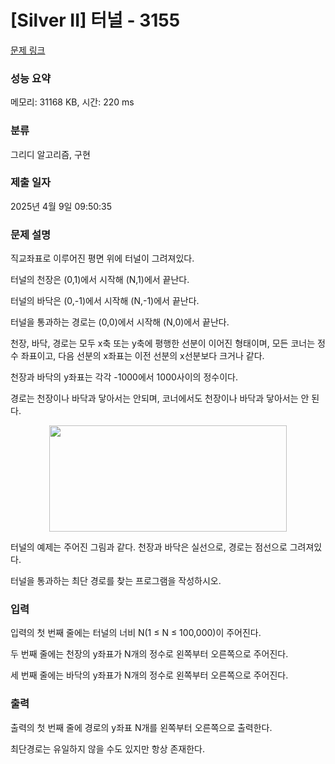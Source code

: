 # [Silver II] 터널 - 3155 

[문제 링크](https://www.acmicpc.net/problem/3155) 

### 성능 요약

메모리: 31168 KB, 시간: 220 ms

### 분류

그리디 알고리즘, 구현

### 제출 일자

2025년 4월 9일 09:50:35

### 문제 설명

<p>직교좌표로 이루어진 평면 위에 터널이 그려져있다.</p>

<p>터널의 천장은 (0,1)에서 시작해 (N,1)에서 끝난다.</p>

<p>터널의 바닥은 (0,-1)에서 시작해 (N,-1)에서 끝난다.</p>

<p>터널을 통과하는 경로는 (0,0)에서 시작해 (N,0)에서 끝난다.</p>

<p>천장, 바닥, 경로는 모두 x축 또는 y축에 평행한 선분이 이어진 형태이며, 모든 코너는 정수 좌표이고, 다음 선분의 x좌표는 이전 선분의 x선분보다 크거나 같다.</p>

<p>천장과 바닥의 y좌표는 각각 -1000에서 1000사이의 정수이다.</p>

<p>경로는 천장이나 바닥과 닿아서는 안되며, 코너에서도 천장이나 바닥과 닿아서는 안 된다.</p>

<p style="text-align: center;"><img alt="" src="https://upload.acmicpc.net/cffab7b9-3930-40ec-a3e2-18888a8ec9db/-/preview/" style="width: 380px; height: 170px;"></p>

<p>터널의 예제는 주어진 그림과 같다. 천장과 바닥은 실선으로, 경로는 점선으로 그려져있다.</p>

<p>터널을 통과하는 최단 경로를 찾는 프로그램을 작성하시오.</p>

### 입력 

 <p>입력의 첫 번째 줄에는 터널의 너비 N(1 ≤ N ≤ 100,000)이 주어진다.</p>

<p>두 번째 줄에는 천장의 y좌표가 N개의 정수로 왼쪽부터 오른쪽으로 주어진다.</p>

<p>세 번째 줄에는 바닥의 y좌표가 N개의 정수로 왼쪽부터 오른쪽으로 주어진다.</p>

### 출력 

 <p>출력의 첫 번째 줄에 경로의 y좌표 N개를 왼쪽부터 오른쪽으로 출력한다.</p>

<p>최단경로는 유일하지 않을 수도 있지만 항상 존재한다.</p>

